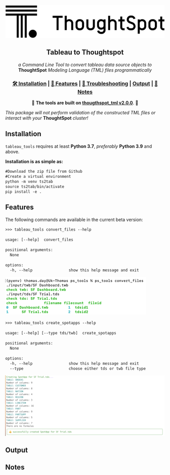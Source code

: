 ![Logo](ThoughtSpot_logo_2019.png)
<div align="center">
  <h2><b>Tableau to Thoughtspot</b></h2>
 
  <i>a Command Line Tool to convert tableau data source objects to </i> <b>ThoughtSpot</b> <i>Modeling Language (TML) files programmatically</i>

  <h3>
    <a href="#installation">🛠 Installation</a>
    <span> | </span>
    <a href="#features">📎 Features</a>
    <span> | </span>
    <a href="#migration-to-v200">🚨 Troubleshooting</a>
    <span> | </span>
    <a href="#output">Output</a>
    <span> | </span>
    <a href="#notes-on-thoughtspot-modeling-language">📝 Notes</a>
  </h3>

🚨 __The tools are built on [thougthspot_tml v2.0.0](#migration-to-v200)__. 🚨
</div>

*This package will not perform validation of the constructed TML files or interact with your* __ThoughtSpot__ *cluster!*


## Installation

`tableau_tools` requires at least __Python 3.7__, *preferably* __Python 3.9__ and above.

__Installation is as simple as:__
```shell
#Download the zip file from Github
#Create a virtual environment
python -m venv ts2tab
source ts2tab/bin/activate
pip install -e . 
```

## Features

The following commands are available in the current beta version:


```shell
>>> tableau_tools convert_files --help

usage: [--help]  convert_files

positional arguments:
  None         

options:
  -h, --help                show this help message and exit
```
![Convert_Files](./docs/assets/convert_files.png)
```shell
>>> tableau_tools create_spotapps --help

usage: [--help] [--type tds/twb]  create_spotapps

positional arguments:
  None         

options:
  -h, --help                show this help message and exit
  --type                    choose either tds or twb file type
```
![Create Spotapps](./docs/assets/create_spotapps.png)
## Output



## Notes
